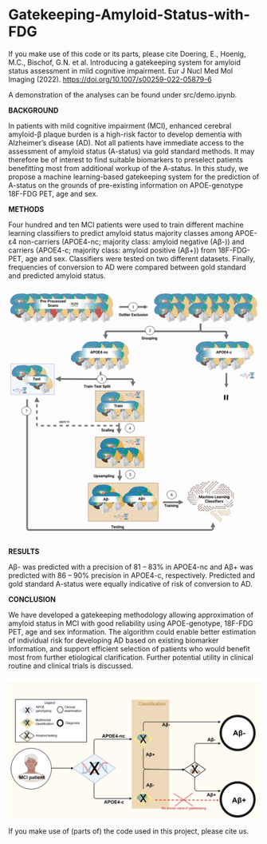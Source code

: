 # Gatekeeping-Amyloid-Status-with-FDG

If you make use of this code or its parts, please cite 
Doering, E., Hoenig, M.C., Bischof, G.N. et al. Introducing a gatekeeping system for amyloid status assessment in mild cognitive impairment. Eur J Nucl Med Mol Imaging (2022). https://doi.org/10.1007/s00259-022-05879-6

A demonstration of the analyses can be found under src/demo.ipynb. 

**BACKGROUND**

In patients with mild cognitive impairment (MCI), enhanced cerebral amyloid-β plaque burden is a high-risk factor to develop dementia with Alzheimer’s disease (AD). Not all patients have immediate access to the assessment of amyloid status (A-status) via gold standard methods. It may therefore be of interest to find suitable biomarkers to preselect patients benefitting most from additional workup of the A-status. In this study, we propose a machine learning-based gatekeeping system for the prediction of A-status on the grounds of pre-existing information on APOE-genotype 18F-FDG PET, age and sex.

**METHODS**

Four hundred and ten MCI patients were used to train different machine learning classifiers to predict amyloid status majority classes among APOE-ε4 non-carriers (APOE4-nc; majority class: amyloid negative (Aβ-)) and carriers (APOE4-c; majority class: amyloid positive (Aβ+)) from 18F-FDG-PET, age and sex. Classifiers were tested on two different datasets. Finally, frequencies of conversion to AD were compared between gold standard and predicted amyloid status.

![Alt text](https://github.com/elenadoe/Gatekeeping-Amyloid-Status-with-FDG/blob/main/FigS1.png "Classification Pipeline")

**RESULTS**

Aβ- was predicted with a precision of 81 – 83% in APOE4-nc and Aβ+ was predicted with 86 – 90% precision in APOE4-c, respectively. Predicted and gold standard A-status were equally indicative of risk of conversion to AD.

**CONCLUSION**

We have developed a gatekeeping methodology allowing approximation of amyloid status in MCI with good reliability using APOE-genotype, 18F-FDG PET, age and sex information. The algorithm could enable better estimation of individual risk for developing AD based on existing biomarker information, and support efficient selection of patients who would benefit most from further etiological clarification. Further potential utility in clinical routine and clinical trials is discussed.

![Alt text](https://github.com/elenadoe/Gatekeeping-Amyloid-Status-with-FDG/blob/main/Fig2.jpg "Clinical Utility of the Gatekeeping Methodology")

If you make use of (parts of) the code used in this project, please cite us.
